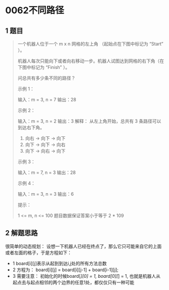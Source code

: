 # 0062不同路径

## 1 题目
> 一个机器人位于一个 m x n 网格的左上角 （起始点在下图中标记为 “Start” ）。 
> 
>  机器人每次只能向下或者向右移动一步。机器人试图达到网格的右下角（在下图中标记为 “Finish” ）。 
> 
>  问总共有多少条不同的路径？ 
> 
>  
> 
>  示例 1： 
> 
>  
> 输入：m = 3, n = 7
> 输出：28 
> 
>  示例 2： 
> 
>  
> 输入：m = 3, n = 2
> 输出：3
> 解释：
> 从左上角开始，总共有 3 条路径可以到达右下角。
> 1. 向右 -> 向下 -> 向下
> 2. 向下 -> 向下 -> 向右
> 3. 向下 -> 向右 -> 向下
>  
> 
>  示例 3： 
> 
>  
> 输入：m = 7, n = 3
> 输出：28
>  
> 
>  示例 4： 
> 
>  
> 输入：m = 3, n = 3
> 输出：6 
> 
>  
> 
>  提示： 
> 
>  
>  1 <= m, n <= 100 
>  题目数据保证答案小于等于 2 * 109 

## 2 解题思路
很简单的动态规划：
设想一下机器人已经在终点了，那么它只可能来自它的上面或者左面的格子，于是方程如下：

- 1 board[i][j]表示从起到到达i,j处的所有方法总数
- 2 方程为： board[i][j] = board[i][j-1] + board[i-1][j];
- 3 需要注意： 初始化的时候board[*][0] = 1, board[0][*] = 1, 也就是机器人从起点去与起点相邻的两个边界的任意1处，都仅仅只有一种可能
